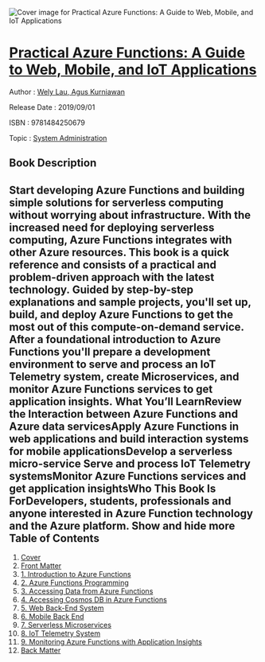 ![Cover image for Practical Azure Functions: A Guide to Web, Mobile, and IoT Applications](https://imgdetail.ebookreading.net/cover/cover/20200215/EB9781484250679.jpg)

[Practical Azure Functions: A Guide to Web, Mobile, and IoT Applications](https://ebookreading.net/view/book/Practical+Azure+Functions%3A+A+Guide+to+Web%2C+Mobile%2C+and+IoT+Applications-EB9781484250679_1.html "Practical Azure Functions: A Guide to Web, Mobile, and IoT Applications")
====================================================================================================================

Author : [Wely Lau](https://ebookreading.net/search/author/Wely+Lau),[ Agus Kurniawan](https://ebookreading.net/search/author/+Agus+Kurniawan)

Release Date : 2019/09/01

ISBN : 9781484250679

Topic : [System Administration](https://ebookreading.net/search/category/system-administration)

Book Description
-----------------

 Start developing Azure Functions and building simple solutions for serverless computing without worrying about infrastructure. With the increased need for deploying serverless computing, Azure Functions integrates with other Azure resources. This book is a quick reference and consists of a practical and problem-driven approach with the latest technology. Guided by step-by-step explanations and sample projects, you'll set up, build, and deploy Azure Functions to get the most out of this compute-on-demand service. After a foundational introduction to Azure Functions you'll prepare a development environment to serve and process an IoT Telemetry system, create Microservices, and monitor Azure Functions services to get application insights. What You’ll LearnReview the Interaction between Azure Functions and Azure data servicesApply Azure Functions in web applications and build interaction systems for mobile applicationsDevelop a serverless micro-service Serve and process IoT Telemetry systemsMonitor Azure Functions services and get application insightsWho This Book Is ForDevelopers, students, professionals and anyone interested in Azure Function technology and the Azure platform.        Show and hide more                
Table of Contents
-----------------

1. [Cover](https://ebookreading.net/view/book/Practical+Azure+Functions%3A+A+Guide+to+Web%2C+Mobile%2C+and+IoT+Applications-EB9781484250679_1.html)
1. [Front Matter](https://ebookreading.net/view/book/Practical+Azure+Functions%3A+A+Guide+to+Web%2C+Mobile%2C+and+IoT+Applications-EB9781484250679_2.html)
1. [1. Introduction to Azure Functions](https://ebookreading.net/view/book/Practical+Azure+Functions%3A+A+Guide+to+Web%2C+Mobile%2C+and+IoT+Applications-EB9781484250679_3.html)
1. [2. Azure Functions Programming](https://ebookreading.net/view/book/Practical+Azure+Functions%3A+A+Guide+to+Web%2C+Mobile%2C+and+IoT+Applications-EB9781484250679_4.html)
1. [3. Accessing Data from Azure Functions](https://ebookreading.net/view/book/Practical+Azure+Functions%3A+A+Guide+to+Web%2C+Mobile%2C+and+IoT+Applications-EB9781484250679_5.html)
1. [4. Accessing Cosmos DB in Azure Functions](https://ebookreading.net/view/book/Practical+Azure+Functions%3A+A+Guide+to+Web%2C+Mobile%2C+and+IoT+Applications-EB9781484250679_6.html)
1. [5. Web Back-End System](https://ebookreading.net/view/book/Practical+Azure+Functions%3A+A+Guide+to+Web%2C+Mobile%2C+and+IoT+Applications-EB9781484250679_7.html)
1. [6. Mobile Back End](https://ebookreading.net/view/book/Practical+Azure+Functions%3A+A+Guide+to+Web%2C+Mobile%2C+and+IoT+Applications-EB9781484250679_8.html)
1. [7. Serverless Microservices](https://ebookreading.net/view/book/Practical+Azure+Functions%3A+A+Guide+to+Web%2C+Mobile%2C+and+IoT+Applications-EB9781484250679_9.html)
1. [8. IoT Telemetry System](https://ebookreading.net/view/book/Practical+Azure+Functions%3A+A+Guide+to+Web%2C+Mobile%2C+and+IoT+Applications-EB9781484250679_10.html)
1. [9. Monitoring Azure Functions with Application Insights](https://ebookreading.net/view/book/Practical+Azure+Functions%3A+A+Guide+to+Web%2C+Mobile%2C+and+IoT+Applications-EB9781484250679_11.html)
1. [Back Matter](https://ebookreading.net/view/book/Practical+Azure+Functions%3A+A+Guide+to+Web%2C+Mobile%2C+and+IoT+Applications-EB9781484250679_12.html)
